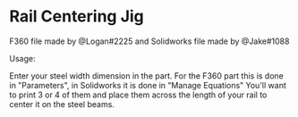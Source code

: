 # Rail Centering Jig

F360 file made by @Logan#2225 and Solidworks file made by @Jake#1088


Usage:

Enter your steel width dimension in the part. For the F360 part this is done in "Parameters", in Solidworks it is done in "Manage Equations" You'll want to print 3 or 4 of them and place them across the length of your rail to center it on the steel beams.